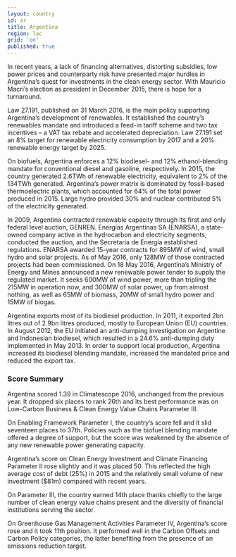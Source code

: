 ```yaml
---
layout: country
id: ar
title: Argentina
region: lac
grid: 'on'
published: true
---
```


In recent years, a lack of financing alternatives, distorting subsidies, low power prices and counterparty risk have presented major hurdles in Argentina’s quest for investments in the clean energy sector. With Mauricio Macri’s election as president in December 2015, there is hope for a turnaround.

Law 27.191, published on 31 March 2016, is the main policy supporting Argentina’s development of renewables. It established the country’s renewables mandate and introduced a feed-in tariff scheme and two tax incentives – a VAT tax rebate and accelerated depreciation. Law 27.191 set an 8% target for renewable electricity consumption by 2017 and a 20% renewable energy target by 2025.

On biofuels, Argentina enforces a 12% biodiesel- and 12% ethanol-blending mandate for conventional diesel and gasoline, respectively.
In 2015, the country generated 2.6TWh of renewable electricity, equivalent to 2% of the 134TWh generated. Argentina’s power matrix is dominated by fossil-based thermoelectric plants, which accounted for 64% of the total power produced in 2015. Large hydro provided 30% and nuclear contributed 5% of the electricity generated.

In 2009, Argentina contracted renewable capacity through its first and only federal level auction, GENREN. Energías Argentinas SA (ENARSA), a state-owned company active in the hydrocarbon and electricity segments, conducted the auction, and the Secretaria de Energía established regulations. ENARSA awarded 15-year contracts for 895MW of wind, small hydro and solar projects. As of May 2016, only 128MW of those contracted projects had been commissioned.
On 18 May 2016, Argentina’s Ministry of Energy and Mines announced a new renewable power tender to supply the regulated market. It seeks 600MW of wind power, more than tripling the 215MW in operation now, and 300MW of solar power, up from almost nothing, as well as 65MW of biomass, 20MW of small hydro power and 15MW of biogas.

Argentina exports most of its biodiesel production. In 2011, it exported 2bn litres out of 2.9bn litres produced, mostly to European Union (EU) countries. In August 2012, the EU initiated an anti-dumping investigation on Argentine and Indonesian biodiesel, which resulted in a 24.6% anti-dumping duty implemented in May 2013. In order to support local production, Argentina increased its biodiesel blending mandate, increased the mandated price and reduced the export tax.


### Score Summary

Argentina scored 1.39 in Climatescope 2016, unchanged from the previous year. It dropped six places to rank 26th and its best performance was on Low-Carbon Business & Clean Energy Value Chains Parameter III.

On Enabling Framework Parameter I, the country’s score fell and it slid seventeen places to 37th. Policies such as the biofuel blending mandate offered a degree of support, but the score was weakened by the absence of any new renewable power generating capacity.

Argentina’s score on Clean Energy Investment and Climate Financing Parameter II rose slightly and it was placed 50.
This reflected the high average cost of debt (25%) in 2015 and the relatively small volume of new investment ($81m) compared with recent years.

On Parameter III, the country earned 14th place thanks chiefly to the large number of clean energy value chains present and the diversity of financial institutions serving the sector.

On Greenhouse Gas Management Activities Parameter IV, Argentina’s score rose and it took 11th position. It performed well in the Carbon Offsets and Carbon Policy categories, the latter benefiting from the presence of an emissions reduction target.
